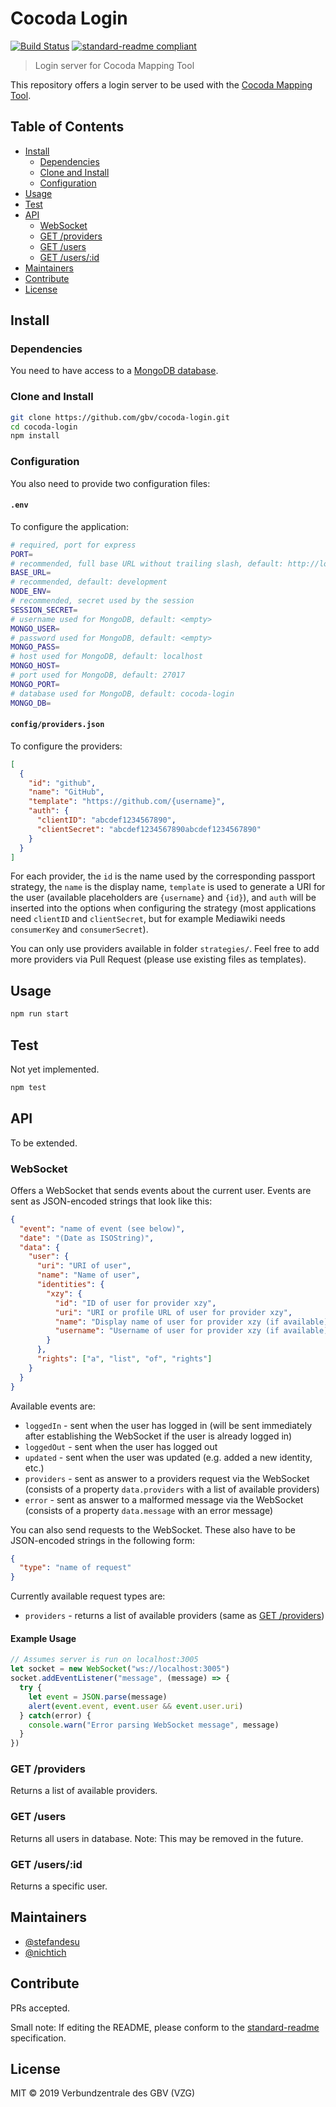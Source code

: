 # Cocoda Login

[![Build Status](https://travis-ci.com/gbv/cocoda-login.svg?branch=master)](https://travis-ci.com/gbv/cocoda-login)
[![standard-readme compliant](https://img.shields.io/badge/readme%20style-standard-brightgreen.svg)](https://github.com/RichardLitt/standard-readme)

> Login server for Cocoda Mapping Tool

This repository offers a login server to be used with the [Cocoda Mapping Tool](https://github.com/gbv/cocoda).

## Table of Contents

- [Install](#install)
  - [Dependencies](#dependencies)
  - [Clone and Install](#clone-and-install)
  - [Configuration](#configuration)
- [Usage](#usage)
- [Test](#test)
- [API](#api)
  - [WebSocket](#websocket)
  - [GET /providers](#get-providers)
  - [GET /users](#get-users)
  - [GET /users/:id](#get-usersid)
- [Maintainers](#maintainers)
- [Contribute](#contribute)
- [License](#license)

## Install

### Dependencies
You need to have access to a [MongoDB database](https://docs.mongodb.com/manual/installation/).

### Clone and Install
```bash
git clone https://github.com/gbv/cocoda-login.git
cd cocoda-login
npm install
```

### Configuration
You also need to provide two configuration files:

#### `.env`
To configure the application:

```bash
# required, port for express
PORT=
# recommended, full base URL without trailing slash, default: http://localhost[:PORT]
BASE_URL=
# recommended, default: development
NODE_ENV=
# recommended, secret used by the session
SESSION_SECRET=
# username used for MongoDB, default: <empty>
MONGO_USER=
# password used for MongoDB, default: <empty>
MONGO_PASS=
# host used for MongoDB, default: localhost
MONGO_HOST=
# port used for MongoDB, default: 27017
MONGO_PORT=
# database used for MongoDB, default: cocoda-login
MONGO_DB=
```

#### `config/providers.json`
To configure the providers:

```json
[
  {
    "id": "github",
    "name": "GitHub",
    "template": "https://github.com/{username}",
    "auth": {
      "clientID": "abcdef1234567890",
      "clientSecret": "abcdef1234567890abcdef1234567890"
    }
  }
]
```

For each provider, the `id` is the name used by the corresponding passport strategy, the `name` is the display name, `template` is used to generate a URI for the user (available placeholders are `{username}` and `{id}`), and `auth` will be inserted into the options when configuring the strategy (most applications need `clientID` and `clientSecret`, but for example Mediawiki needs `consumerKey` and `consumerSecret`).

You can only use providers available in folder `strategies/`. Feel free to add more providers via Pull Request (please use existing files as templates).

## Usage
```bash
npm run start
```

## Test
Not yet implemented.

```bash
npm test
```

## API
To be extended.

### WebSocket
Offers a WebSocket that sends events about the current user. Events are sent as JSON-encoded strings that look like this:

```json
{
  "event": "name of event (see below)",
  "date": "(Date as ISOString)",
  "data": {
    "user": {
      "uri": "URI of user",
      "name": "Name of user",
      "identities": {
        "xzy": {
          "id": "ID of user for provider xzy",
          "uri": "URI or profile URL of user for provider xzy",
          "name": "Display name of user for provider xzy (if available)",
          "username": "Username of user for provider xzy (if available)"
        }
      },
      "rights": ["a", "list", "of", "rights"]
    }
  }
}
```

Available events are:
- `loggedIn` - sent when the user has logged in (will be sent immediately after establishing the WebSocket if the user is already logged in)
- `loggedOut` - sent when the user has logged out
- `updated` - sent when the user was updated (e.g. added a new identity, etc.)
- `providers` - sent as answer to a providers request via the WebSocket (consists of a property `data.providers` with a list of available providers)
- `error` - sent as answer to a malformed message via the WebSocket (consists of a property `data.message` with an error message)

You can also send requests to the WebSocket. These also have to be JSON-encoded strings in the following form:

```json
{
  "type": "name of request"
}
```

Currently available request types are:
- `providers` - returns a list of available providers (same as [GET /providers](#get-providers))

#### Example Usage
```javascript
// Assumes server is run on localhost:3005
let socket = new WebSocket("ws://localhost:3005")
socket.addEventListener("message", (message) => {
  try {
    let event = JSON.parse(message)
    alert(event.event, event.user && event.user.uri)
  } catch(error) {
    console.warn("Error parsing WebSocket message", message)
  }
})
```

### GET /providers
Returns a list of available providers.

### GET /users
Returns all users in database. Note: This may be removed in the future.

### GET /users/:id
Returns a specific user.

## Maintainers

- [@stefandesu](https://github.com/stefandesu)
- [@nichtich](https://github.com/nichtich)

## Contribute
PRs accepted.

Small note: If editing the README, please conform to the [standard-readme](https://github.com/RichardLitt/standard-readme) specification.

## License
MIT © 2019 Verbundzentrale des GBV (VZG)
